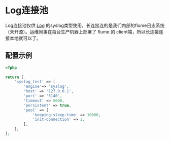 # Log连接池

Log连接池仅供 [Log](lib/log.md) 的syslog类型使用，长连接连的是我们内部的flume日志系统（未开源）。运维同事在每台生产机器上部署了 flume 的 client端，所以长连接连接本地就可以了。


## 配置示例
```PHP
<?php
 
return [
    'syslog_test' => [
        'engine'=> 'syslog',
        'host' => '127.0.0.1',
        'port' => '5140',
        'timeout' => 5000,
        'persistent' => true,
        'pool' => [
            'keeping-sleep-time' => 10000,
            'init-connection' => 2,
        ],
    ],
];
```